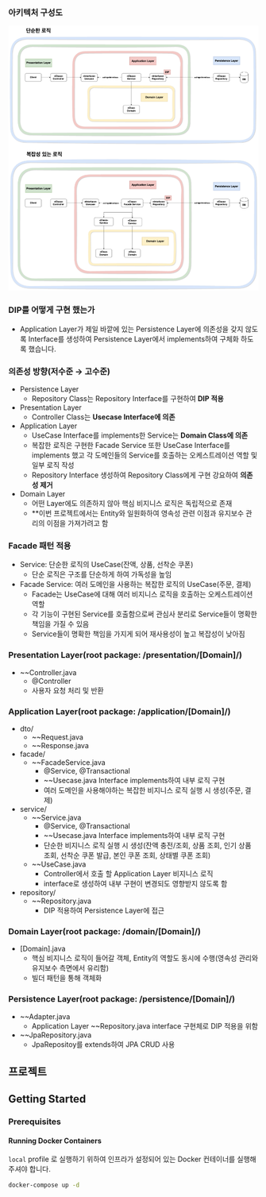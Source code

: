### 아키텍처 구성도

![아키텍처 구성도](https://github.com/qkr107781/hhplus_e-commerce_server/blob/feature/docs/4.Architecture.png)

### DIP를 어떻게 구현 했는가

- Application Layer가 제일 바깥에 있는 Persistence Layer에 의존성을 갖지 않도록 Interface를 생성하여 Persistence Layer에서 implements하여 구체화 하도록 했습니다.

### 의존성 방향(저수준 → 고수준)

- Persistence Layer
    - Repository Class는 Repository Interface를 구현하여 **DIP 적용**
- Presentation Layer
    - Controller Class는 **Usecase Interface에 의존**
- Application Layer
    - UseCase Interface를 implements한 Service는 **Domain Class에 의존**
    - 복잡한 로직은 구현한 Facade Service 또한 UseCase Interface를 implements 했고 각 도메인들의 Service를 호출하는 오케스트레이션 역할 및 일부 로직 작성
    - Repository Interface 생성하여 Repository Class에게 구현 강요하여 **의존성 제거**
- Domain Layer
    - 어떤 Layer에도 의존하지 않아 핵심 비지니스 로직은 독립적으로 존재
    - **이번 프로젝트에서는 Entity와 일원화하여 영속성 관련 이점과 유지보수 관리의 이점을 가져가려고 함

### Facade 패턴 적용

- Service: 단순한 로직의 UseCase(잔액, 상품, 선착순 쿠폰)
    - 단순 로직은 구조를 단순하게 하여 가독성을 높임
- Facade Service: 여러 도메인을 사용하는 복잡한 로직의 UseCase(주문, 결제)
    - Facade는 UseCase에 대해 여러 비지니스 로직을 호출하는 오케스트레이션 역할
    - 각 기능이 구현된 Service를 호출함으로써 관심사 분리로 Service들이 명확한 책임을 가질 수 있음
    - Service들이 명확한 책임을 가지게 되어 재사용성이 높고 복잡성이 낮아짐

### Presentation Layer(root package: /presentation/[Domain]/)

- ~~Controller.java
    - @Controller
    - 사용자 요청 처리 및 반환

### Application Layer(root package: /application/[Domain]/)

- dto/
    - ~~Request.java
    - ~~Response.java
- facade/
    - ~~FacadeService.java
        - @Service, @Transactional
        - ~~Usecase.java Interface implements하여 내부 로직 구현
        - 여러 도메인을 사용해야하는 복잡한 비지니스 로직 실행 시 생성(주문, 결제)
- service/
    - ~~Service.java
        - @Service, @Transactional
        - ~~Usecase.java Interface implements하여 내부 로직 구현
        - 단순한 비지니스 로직 실행 시 생성(잔액 충전/조회, 상품 조회, 인기 상품 조회, 선착순 쿠폰 발급, 본인 쿠폰 조회, 상태별 쿠폰 조회)
    - ~~UseCase.java
        - Controller에서 호출 할 Application Layer 비지니스 로직
        - interface로 생성하여 내부 구현이 변경되도 영향받지 않도록 함
- repository/
    - ~~Repository.java
        - DIP 적용하여 Persistence Layer에 접근

### Domain Layer(root package: /domain/[Domain]/)

- [Domain].java
    - 핵심 비지니스 로직이 들어갈 객체, Entity의 역할도 동시에 수행(영속성 관리와 유지보수 측면에서 유리함)
    - 빌더 패턴을 통해 객체화

### Persistence Layer(root package: /persistence/[Domain]/)

- ~~Adapter.java
    - Application Layer ~~Repository.java interface 구현체로 DIP 적용을 위함
- ~~JpaRepository.java
    - JpaRepositoy를 extends하여 JPA CRUD 사용



## 프로젝트

## Getting Started

### Prerequisites

#### Running Docker Containers

`local` profile 로 실행하기 위하여 인프라가 설정되어 있는 Docker 컨테이너를 실행해주셔야 합니다.

```bash
docker-compose up -d
```

